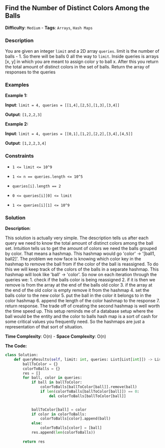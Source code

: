 ## Find the Number of Distinct Colors Among the Balls

**Difficulty**: `Medium` - **Tags**: `Arrays`, `Hash Maps`

### Description

You are given an integer `limit` and a 2D array `queries`. limit is the number of balls - 1. So there will be balls 0 all the way to `limit`. Inside queries is arrays [x, y] in which you are meant to assign color y to ball x. After this you return the total amount of distinct colors in the set of balls. Return the array of responses to the queries

### Examples

**Example 1:**

**Input**: ```limit = 4, queries = [[1,4],[2,5],[1,3],[3,4]]```

**Output**: ```[1,2,2,3]```

**Example 2:**

**Input**: ```limit = 4, queries = [[0,1],[1,2],[2,2],[3,4],[4,5]]```

**Output**: ```[1,2,2,3,4]```

### Constraints

- `1 <= limit <= 10^9`

- `1 <= n == queries.length <= 10^5`

- `queries[i].length == 2`

- `0 <= queries[i][0] <= limit`

- `1 <= queries[i][1] <= 10^9`

### Solution

**Description**:

This solution is actually very simple. The description tells us after each query we need to know the total amount of distinct colors among the ball set. Intuition tells us to get the amount of colors we need the balls grouped by color. That means a hashmap. This hashmap would go 'color' -> '[ball1, ball2]'. The problem we now face is knowing which color key in the hashmap to remove the ball from if the color of the ball is reassigned. To do this we will keep track of the colors of the balls in a separate hashmap. This hashmap will look like 'ball' -> 'color'. So now on each iteration through the queries we: 1. check if the balls color is being reassigned 2. if it is then we remove is from the array at the end of the balls old color 3. if the array at the end of the old color is empty remove it from the hashmap 4. set the balls color to the new color 5. put the ball in the color it belongs to in the color hashmap 6. append the length of the color hashmap to the response 7. return response. The trade off of creating the second hashmap is well worth the time speed up. This setup reminds me of a database setup where the ball would be the entity and the color to balls hash map is a sort of cash for some critical values you frequently need. So the hashmaps are just a representation of that sort of situation.

**Time Complexity**: O(n) - **Space Complexity**: O(n) 

**The Code:**

```python
class Solution:
    def queryResults(self, limit: int, queries: List[List[int]]) -> List[int]:
        ballToColor = {}
        colorToBalls = {}
        res = []
        for ball, color in queries:
            if ball in ballToColor:
                colorToBalls[ballToColor[ball]].remove(ball)
                if len(colorToBalls[ballToColor[ball]]) == 0:
                    del colorToBalls[ballToColor[ball]]
            

            ballToColor[ball] = color
            if color in colorToBalls:
                colorToBalls[color].append(ball)
            else:
                colorToBalls[color] = [ball]
            res.append(len(colorToBalls))
        
        return res
```